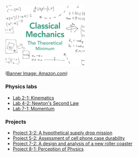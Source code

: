 
<img width="250px" src="./banner.jpg" />

\([Banner Image: Amazon.com](https://www.amazon.com/Classical-Mechanics-Theoretical-George-Hrabovsky/dp/0141976225)\)

### Physics labs

* [Lab 2-1: Kinematics](./labs/2-1/README.md)
* [Lab 4-2: Newton's Second Law](./labs/4-2/README.md)
* [Lab 7-1: Momentum](./labs/7-1/README.md)

### Projects

* [Project 3-2: A hypothetical supply drop mission](./papers/3-1/README.md)
* [Project 5-2: Assessment of cell phone case durability](./papers/5-1/README.md)
* [Project 7-2: A design and analysis of a new roller coaster](./papers/7-2/README.md)
* [Project 8-1: Perception of Physics](./papers/8-1/README.md)
